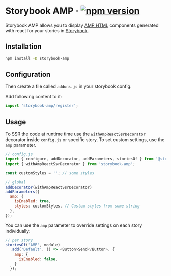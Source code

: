 # Storybook AMP &middot; [![npm version](https://img.shields.io/npm/v/storybook-amp.svg?style=flat)](https://www.npmjs.com/package/storybook-amp)

Storybook AMP allows you to display [AMP HTML](https://amp.dev/) components generated with react for your stories in [Storybook](https://storybook.js.org).

## Installation

```sh
npm install -D storybook-amp
```

## Configuration

Then create a file called `addons.js` in your storybook config.

Add following content to it:

```js
import 'storybook-amp/register';
```

## Usage

To SSR the code at runtime time use the `withAmpReactSsrDecorator` decorator inside `config.js` or specific story.  To set custom settings, use the  `amp`  parameter. 

```js
// config.js
import { configure, addDecorator, addParameters, storiesOf } from '@storybook/react';
import { withAmpReactSsrDecorator } from 'storybook-amp';

const customStyles = ''; // some styles

// global
addDecorator(withAmpReactSsrDecorator)
addParameters({
  amp: {
    isEnabled: true,
    styles: customStyles, // Custom styles from some string
  },
});
```

You can use the `amp` parameter to override settings on each story individually:

```js
// per story
storiesOf('AMP', module)
  .add('Default', () => <Button>Send</Button>, {
    amp: {
      isEnabled: false,
    }
  });
  ```
